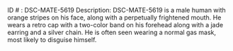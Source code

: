 ID # : DSC-MATE-5619
Description: DSC-MATE-5619 is a male human with orange stripes on his face, along with a perpetually frightened mouth. He wears a retro cap with a two-color band on his forehead along with a jade earring and a silver chain. He is often seen wearing a normal gas mask, most likely to disguise himself.
